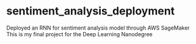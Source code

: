 # sentiment_analysis_deployment
Deployed an RNN for sentiment analysis model through AWS SageMaker 
This is my final project for the Deep Learning Nanodegree 
